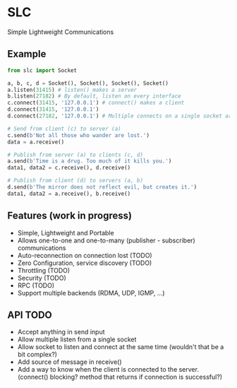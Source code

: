 # SLC
Simple Lightweight Communications

## Example

```python
from slc import Socket

a, b, c, d = Socket(), Socket(), Socket(), Socket()
a.listen(31415) # listen() makes a server
b.listen(27182) # By default, listen on every interface
c.connect(31415, '127.0.0.1') # connect() makes a client
d.connect(31415, '127.0.0.1')
d.connect(27182, '127.0.0.1') # Multiple connects on a single socket are supported

# Send from client (c) to server (a)
c.send(b'Not all those who wander are lost.')
data = a.receive()

# Publish from server (a) to clients (c, d)
a.send(b'Time is a drug. Too much of it kills you.')
data1, data2 = c.receive(), d.receive()

# Publish from client (d) to servers (a, b)
d.send(b'The mirror does not reflect evil, but creates it.')
data1, data2 = a.receive(), b.receive()
```

## Features (work in progress)

* Simple, Lightweight and Portable
* Allows one-to-one and one-to-many (publisher - subscriber) communications
* Auto-reconnection on connection lost (TODO)
* Zero Configuration, service discovery (TODO)
* Throttling (TODO)
* Security (TODO)
* RPC (TODO)
* Support multiple backends (RDMA, UDP, IGMP, ...)

## API TODO

* Accept anything in send input
* Allow multiple listen from a single socket
* Allow socket to listen and connect at the same time (wouldn't that be a bit complex?)
* Add source of message in receive()
* Add a way to know when the client is connected to the server. (connect() blocking? method that returns if connection is successful?)
